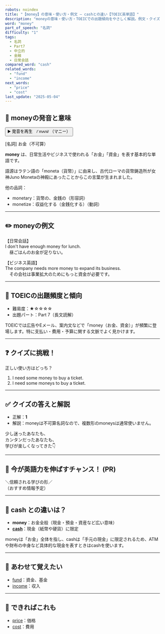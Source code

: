 ```yaml
---
robots: noindex
title: "【money】の意味・使い方・例文 ― cashとの違い【TOEIC英単語】"
description: "moneyの意味・使い方・TOEICでの出題傾向をやさしく解説。例文・クイズ付きでcashとの違いもわかりやすく学べます。"
word: "money"
part_of_speech: "名詞"
difficulty: "1"
tags:
  - 名詞
  - Part7
  - 中立的
  - 金融
  - 日常会話
compared_word: "cash"
related_words:
  - "fund"
  - "income"
next_words:
  - "price"
  - "cost"
last_update: "2025-05-04"
---
```


## 🔰 moneyの発音と意味

<button class="play-audio" onclick="playTTS('money')">
  <span class="play-audio-main">
    ▶️ 発音を再生　/ˈmʌni/
  </span>
  <span class="play-audio-sub">
    （マニー）
  </span>
</button>

[名詞] お金（不可算）

**money** は、日常生活やビジネスで使われる「お金」「資金」を表す基本的な単語です。

語源はラテン語の「moneta（貨幣）」に由来し、古代ローマの貨幣鋳造所が女神Juno Monetaの神殿にあったことからこの言葉が生まれました。

他の品詞：  
- monetary：貨幣の、金銭の（形容詞）
- monetize：収益化する（金銭化する）（動詞）

---

## ✏️ moneyの例文

【日常会話】  
I don't have enough money for lunch.  
　昼ごはんのお金が足りない。

【ビジネス英語】  
The company needs more money to expand its business.  
　その会社は事業拡大のためにもっと資金が必要です。

---

## 🎯 TOEICの出題頻度と傾向

- 難易度：★☆☆☆☆
- 出題パート：Part 7（長文読解）

TOEICでは広告やEメール、案内文などで「money（お金、資金）」が頻繁に登場します。特に支払い・費用・予算に関する文脈でよく見かけます。

---

## ❓ クイズに挑戦！

正しい使い方はどっち？

1. I need some money to buy a ticket.  
2. I need some moneys to buy a ticket.

---

## ✅ クイズの答えと解説

- 正解：**1**
- 解説：moneyは不可算名詞なので、複数形のmoneysは通常使いません。

少し迷ったあなたも、  
カンタンだったあなたも、  
学びが楽しくなってきた👇️

---

## 🚀 今が英語力を伸ばすチャンス！ (PR)

<div class="info-center">
＼信頼される学びの形／<br>  
（おすすめ情報予定）
</div>

---

## 🤔  cash との違いは？

- **money**：お金全般（現金・預金・資産など広い意味）
- **[cash](/cash)**：現金（紙幣や硬貨）に限定

moneyは「お金」全体を指し、cashは「手元の現金」に限定されるため、ATMや財布の中身など具体的な現金を表すときはcashを使います。

---

## 🧩 あわせて覚えたい

- [fund](/fund)：資金、基金
- [income](/income)：収入

---

## 📖 できればこれも

- [price](/price)：価格
- [cost](/cost)：費用

<!-- cvid: aid43_bid44 -->
